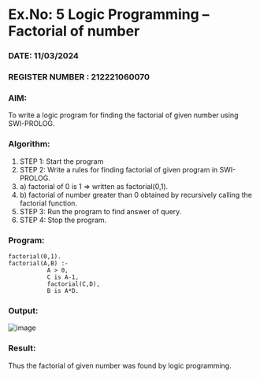 # Ex.No: 5   Logic Programming – Factorial of number   
### DATE: 11/03/2024                                                                           
### REGISTER NUMBER : 212221060070
### AIM: 
To  write  a logic program for finding the factorial of given number using SWI-PROLOG. 
### Algorithm:
1. STEP 1: Start the program
2. STEP 2:  Write a rules for finding factorial of given program in SWI-PROLOG.
3.   a)	factorial of 0 is 1 => written as factorial(0,1).
4.   b)	factorial of number greater than 0 obtained by recursively calling the factorial    function.
5. STEP 3: Run the program  to find answer of  query.
6. STEP 4: Stop the program.

### Program:
```
factorial(0,1).
factorial(A,B) :-  
           A > 0, 
           C is A-1,
           factorial(C,D),
           B is A*D.
```

### Output:

![image](https://github.com/Gowtz07/AI_Lab_2023-24/assets/115936520/79f72657-49d7-49bd-ac4d-e144daf65587)


### Result:
Thus the factorial of given number was found by logic programming. 
